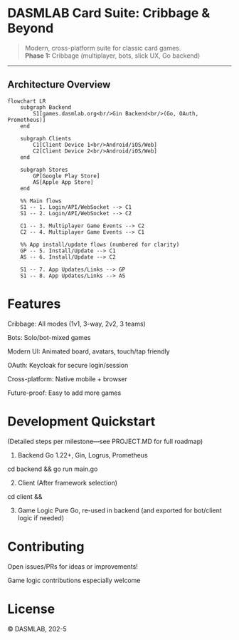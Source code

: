 # DASMLAB Card Suite: Cribbage & Beyond

> Modern, cross-platform suite for classic card games.  
> **Phase 1:** Cribbage (multiplayer, bots, slick UX, Go backend)

---

## Architecture Overview

```mermaid
flowchart LR
    subgraph Backend
        S1[games.dasmlab.org<br/>Gin Backend<br/>(Go, OAuth, Prometheus)]
    end

    subgraph Clients
        C1[Client Device 1<br/>Android/iOS/Web]
        C2[Client Device 2<br/>Android/iOS/Web]
    end

    subgraph Stores
        GP[Google Play Store]
        AS[Apple App Store]
    end

    %% Main flows
    S1 -- 1. Login/API/WebSocket --> C1
    S1 -- 2. Login/API/WebSocket --> C2

    C1 -- 3. Multiplayer Game Events --> C2
    C2 -- 4. Multiplayer Game Events --> C1

    %% App install/update flows (numbered for clarity)
    GP -- 5. Install/Update --> C1
    AS -- 6. Install/Update --> C2

    S1 -- 7. App Updates/Links --> GP
    S1 -- 8. App Updates/Links --> AS
```
# Features

Cribbage: All modes (1v1, 3-way, 2v2, 3 teams)

Bots: Solo/bot-mixed games

Modern UI: Animated board, avatars, touch/tap friendly

OAuth: Keycloak for secure login/session

Cross-platform: Native mobile + browser

Future-proof: Easy to add more games

# Development Quickstart
(Detailed steps per milestone—see PROJECT.MD for full roadmap)

1. Backend
Go 1.22+, Gin, Logrus, Prometheus

cd backend && go run main.go

2. Client
(After framework selection)

cd client && <build commands for target platform>

3. Game Logic
Pure Go, re-used in backend (and exported for bot/client logic if needed)

# Contributing
Open issues/PRs for ideas or improvements!

Game logic contributions especially welcome

# License
© DASMLAB, 202-5



